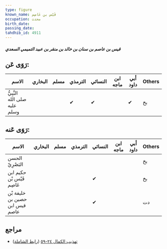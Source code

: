 ```yaml
---
type: figure
known_name: قَيْس بن عَاصِم
occupation: محدث
birth_date:
passing_date:
tahdhib_id: 4911
---
```

##### قيس بن عاصم بن سنان بن خالد بن منقر بن عبيد التميمي السعدي

## رَوَى عَن:
| الاسم                         | البخاري | مسلم | الترمذي | النسائي | ابن ماجه | أبي داود | Others |
| ----------------------------- | ------- | ---- | ------- | ------- | -------- | -------- | ------ |
| النَّبِيُّ صلى الله عليه وسلم |         |      | ✔       | ✔       |          | ✔        | بخ     |
## رَوَى عَنه:
| الاسم                          | البخاري | مسلم | الترمذي | النسائي | ابن ماجه | أبي داود | Others |
| ------------------------------ | ------- | ---- | ------- | ------- | -------- | -------- | ------ |
| الحسن البَصْرِيّ               |         |      |         |         |          |          | بخ     |
| حكيم ابن قَيْس بْن عَاصِم      |         |      |         | ✔       |          |          | بخ     |
| خليفة بْن حصين بن قيس ابن عاصم |         |      |         | ✔       |          |          | دت     |
## مراجع
- [تهذيب الكمال ٢٤-٥٩](obsidian://open?vault=Tahdhib-al-Kamal&file=Figures/٤٩١١-قيس%20بن%20عاصم%20بن%20سنان%20بن%20خالد%20بن%20منقر%20بن%20عبيد%20التميمي%20السعدي) ([رابط الشاملة](https://shamela.ws/book/3722/12571))